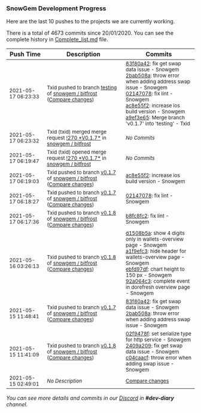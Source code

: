 
### SnowGem Development Progress

Here are the last 10 pushes to the projects we are currently working.

There is a total of 4673 commits since 20/01/2020. You can see the complete history in
 [Complete_list.md](Complete_list.md) file.

| Push Time | Description | Commits |
| --- | --- | --- |
| <sub>2021-05-17 06:23:33</sub> | <sub>Txid pushed to branch [testing](https://gitlab.com/snowgem/bitfrost/commits/testing) of [snowgem / bitfrost](https://gitlab.com/snowgem/bitfrost) ([Compare changes](https://gitlab.com/snowgem/bitfrost/compare/342bf326282a5919db3dff5621871425a63491f8...a9ef3e65bba4ca28ebda72113302edc813d7221f))</sub> | <sub>[83f80a42](https://gitlab.com/snowgem/bitfrost/-/commit/83f80a42c2031e2f2487d620383e972e3996f72a): fix get swap data issue - Snowgem<br>[2bab508a](https://gitlab.com/snowgem/bitfrost/-/commit/2bab508a35ade85f9e8d8919b244861466e5de0f): throw error when adding address swap issue - Snowgem<br>[02147078](https://gitlab.com/snowgem/bitfrost/-/commit/0214707881b5de79bd73b2bb848da1dd146bcfbc): fix lint - Snowgem<br>[ac8e55f2](https://gitlab.com/snowgem/bitfrost/-/commit/ac8e55f22b7e29f54d109264ce518491ed233b78): increase ios build version - Snowgem<br>[a9ef3e65](https://gitlab.com/snowgem/bitfrost/-/commit/a9ef3e65bba4ca28ebda72113302edc813d7221f): Merge branch 'v0.1.7' into 'testing' - Txid</sub> |
| <sub>2021-05-17 06:23:32</sub> | <sub>Txid (txid) merged merge request [\!270 \*V0\.1\.7\*](https://gitlab.com/snowgem/bitfrost/-/merge_requests/270) in [snowgem / bitfrost](https://gitlab.com/snowgem/bitfrost)</sub> | <sub>_No Commits_</sub> |
| <sub>2021-05-17 06:19:47</sub> | <sub>Txid (txid) opened merge request [\!270 \*V0\.1\.7\*](https://gitlab.com/snowgem/bitfrost/-/merge_requests/270) in [snowgem / bitfrost](https://gitlab.com/snowgem/bitfrost)</sub> | <sub>_No Commits_</sub> |
| <sub>2021-05-17 06:19:03</sub> | <sub>Txid pushed to branch [v0\.1\.7](https://gitlab.com/snowgem/bitfrost/commits/v0.1.7) of [snowgem / bitfrost](https://gitlab.com/snowgem/bitfrost) ([Compare changes](https://gitlab.com/snowgem/bitfrost/compare/0214707881b5de79bd73b2bb848da1dd146bcfbc...ac8e55f22b7e29f54d109264ce518491ed233b78))</sub> | <sub>[ac8e55f2](https://gitlab.com/snowgem/bitfrost/-/commit/ac8e55f22b7e29f54d109264ce518491ed233b78): increase ios build version - Snowgem</sub> |
| <sub>2021-05-17 06:18:27</sub> | <sub>Txid pushed to branch [v0\.1\.7](https://gitlab.com/snowgem/bitfrost/commits/v0.1.7) of [snowgem / bitfrost](https://gitlab.com/snowgem/bitfrost) ([Compare changes](https://gitlab.com/snowgem/bitfrost/compare/2bab508a35ade85f9e8d8919b244861466e5de0f...0214707881b5de79bd73b2bb848da1dd146bcfbc))</sub> | <sub>[02147078](https://gitlab.com/snowgem/bitfrost/-/commit/0214707881b5de79bd73b2bb848da1dd146bcfbc): fix lint - Snowgem</sub> |
| <sub>2021-05-17 06:17:36</sub> | <sub>Txid pushed to branch [v0\.1\.8](https://gitlab.com/snowgem/bitfrost/commits/v0.1.8) of [snowgem / bitfrost](https://gitlab.com/snowgem/bitfrost) ([Compare changes](https://gitlab.com/snowgem/bitfrost/compare/92a064c32cbfe814a91ef2c3418d32cf6aab5cae...b8fc8fc26b453c5eb7ce879e4aa17132e34f3dd9))</sub> | <sub>[b8fc8fc2](https://gitlab.com/snowgem/bitfrost/-/commit/b8fc8fc26b453c5eb7ce879e4aa17132e34f3dd9): fix lint - Snowgem</sub> |
| <sub>2021-05-16 03:26:13</sub> | <sub>Txid pushed to branch [v0\.1\.8](https://gitlab.com/snowgem/bitfrost/commits/v0.1.8) of [snowgem / bitfrost](https://gitlab.com/snowgem/bitfrost) ([Compare changes](https://gitlab.com/snowgem/bitfrost/compare/c04caacff5abe8aaa65444029b388c0bd78c65ce...92a064c32cbfe814a91ef2c3418d32cf6aab5cae))</sub> | <sub>[d1508b5a](https://gitlab.com/snowgem/bitfrost/-/commit/d1508b5a7bb2d85f686ba8b8829ef8bc6a8daa6f): show 4 digits only in wallets-overview page - Snowgem<br>[a1f9efc3](https://gitlab.com/snowgem/bitfrost/-/commit/a1f9efc392206bf19fe45fd1300000cb2dacb5de): hide header for wallets-overview page - Snowgem<br>[ebfd97df](https://gitlab.com/snowgem/bitfrost/-/commit/ebfd97dff9f60441a9c5e8050e04d22ece64aac3): chart height to 150 px - Snowgem<br>[92a064c3](https://gitlab.com/snowgem/bitfrost/-/commit/92a064c32cbfe814a91ef2c3418d32cf6aab5cae): complete event in dorefresh overview page - Snowgem</sub> |
| <sub>2021-05-15 11:48:41</sub> | <sub>Txid pushed to branch [v0\.1\.7](https://gitlab.com/snowgem/bitfrost/commits/v0.1.7) of [snowgem / bitfrost](https://gitlab.com/snowgem/bitfrost) ([Compare changes](https://gitlab.com/snowgem/bitfrost/compare/a99c5d8a288c85861a193ea42bc1ac6fdee2498f...2bab508a35ade85f9e8d8919b244861466e5de0f))</sub> | <sub>[83f80a42](https://gitlab.com/snowgem/bitfrost/-/commit/83f80a42c2031e2f2487d620383e972e3996f72a): fix get swap data issue - Snowgem<br>[2bab508a](https://gitlab.com/snowgem/bitfrost/-/commit/2bab508a35ade85f9e8d8919b244861466e5de0f): throw error when adding address swap issue - Snowgem</sub> |
| <sub>2021-05-15 11:41:09</sub> | <sub>Txid pushed to branch [v0\.1\.8](https://gitlab.com/snowgem/bitfrost/commits/v0.1.8) of [snowgem / bitfrost](https://gitlab.com/snowgem/bitfrost) ([Compare changes](https://gitlab.com/snowgem/bitfrost/compare/692723a3ebc84f1ef03131b6e4418463f052d348...c04caacff5abe8aaa65444029b388c0bd78c65ce))</sub> | <sub>[02f9478f](https://gitlab.com/snowgem/bitfrost/-/commit/02f9478fa7b4377a91046b208bbe4ba0fb10e980): set serialize type for http service - Snowgem<br>[2409a209](https://gitlab.com/snowgem/bitfrost/-/commit/2409a209a7be64aa830b8515f3024ac9704d5122): fix get swap data issue - Snowgem<br>[c04caacf](https://gitlab.com/snowgem/bitfrost/-/commit/c04caacff5abe8aaa65444029b388c0bd78c65ce): throw error when adding swap issue - Snowgem</sub> |
| <sub>2021-05-15 02:49:01</sub> | <sub>_No Description_</sub> | <sub>[Compare changes](https://github.com/TENTOfficial/TENT/compare/4b4c7846ab74...72d6242160e6)</sub> |

_You can see more details and commits in our [Discord](https://discord.gg/zumGnbg) in **#dev-diary** channel._
